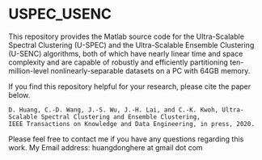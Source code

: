 # USPEC_USENC

This repository provides the Matlab source code for the Ultra-Scalable Spectral Clustering (U-SPEC) and the Ultra-Scalable Ensemble Clustering (U-SENC) algorithms, both of which have nearly linear time and space complexity and are capable of robustly and efficiently partitioning ten-million-level nonlinearly-separable datasets on a PC with 64GB memory.

If you find this repository helpful for your research, please cite the paper below. 

```
D. Huang, C.-D. Wang, J.-S. Wu, J.-H. Lai, and C.-K. Kwoh, Ultra-Scalable Spectral Clustering and Ensemble Clustering, 
IEEE Transactions on Knowledge and Data Engineering, in press, 2020. 
```

Please feel free to contact me if you have any questions regarding this work. 
My Email address: huangdonghere at gmail dot com
